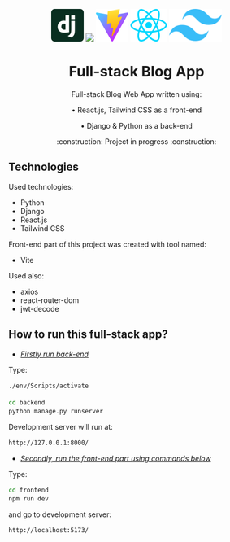 <p align="center">
    <img src="./frontend/src/assets/django.svg" height="64"/>
    <img src="https://www.python.org/static/img/python-logo.png" height="64"/>
    <img src="./frontend/public/vite.svg" height="64"/>
    <img src="./frontend/src/assets/react.svg" height="64"/>
    <img src="./frontend/src/assets/tailwind.svg" height="64"/>
</p>

<h1 align="center">Full-stack Blog App</h1>

<p align="center">Full-stack Blog Web App written using:</p>
<p align="center" style="margin: 0;">• React.js, Tailwind CSS as a front-end</p>
<p align="center">• Django & Python as a back-end</p>
<p align="center">:construction: Project in progress :construction:</p>

## Technologies

Used technologies:

- Python
- Django
- React.js
- Tailwind CSS

Front-end part of this project was created with tool named:

- Vite

Used also:

- axios
- react-router-dom
- jwt-decode

## How to run this full-stack app?

- _<u>Firstly run back-end</u>_

Type:

```bash
./env/Scripts/activate

cd backend
python manage.py runserver
```

Development server will run at:

```bash
http://127.0.0.1:8000/
```

- _<u>Secondly, run the front-end part using commands below_</u>

Type:

```bash
cd frontend
npm run dev
```

and go to development server:

```bash
http://localhost:5173/
```
